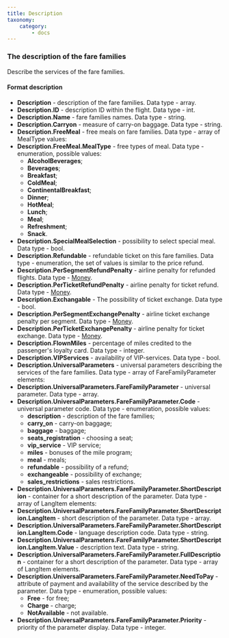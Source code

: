 ```yaml
---
title: Description
taxonomy:
    category:
        - docs
---
```


### The description of the fare families

Describe the services of the fare families.

#### Format description 

-   **Description** - description of the fare families. Data type - array.
-   **Description.ID** - description ID within the flight. Data type - int.
-   **Description.Name** - fare families names. Data type - string.
-   **Description.Carryon** - measure of carry-on baggage. Data type - string.
-   **Description.FreeMeal** - free meals on fare families. Data type - array of MealType values:
-   **Description.FreeMeal.MealType** - free types of meal. Data type - enumeration, possible values:
	- **AlcoholBeverages**;
	- **Beverages**;
	- **Breakfast**;
	- **ColdMeal**;
	- **ContinentalBreakfast**;
	- **Dinner**;
	- **HotMeal**;
	- **Lunch**;
	- **Meal**;
	- **Refreshment**;
	- **Snack**.
-   **Description.SpecialMealSelection** - possibility to select special meal. Data type - bool.
-   **Description.Refundable** - refundable ticket on this fare families. Data type - enumeration, the set of values is similar to the price refund.
-   **Description.PerSegmentRefundPenalty** - airline penalty for refunded flights. Data type - [Money](/avia/common/money).
-   **Description.PerTicketRefundPenalty** - airline penalty for ticket refund. Data type - [Money](/avia/common/money).
-   **Description.Exchangable** - The possibility of ticket exchange. Data type - bool.
-   **Description.PerSegmentExchangePenalty** - airline ticket exchange penalty per segment. Data type - [Money](/avia/common/money).
-   **Description.PerTicketExchangePenalty** - airline penalty for ticket exchange. Data type - [Money](/avia/common/money).
-   **Description.FlownMiles** - percentage of miles credited to the passenger's loyalty card. Data type - integer.
-   **Description.VIPServices** - availability of VIP-services. Data type - bool.
-   **Description.UniversalParameters** - universal parameters describing the services of the fare families. Data type - array of FareFamilyParameter elements:
-   **Description.UniversalParameters.FareFamilyParameter** - universal parameter. Data type - array.
-   **Description.UniversalParameters.FareFamilyParameter.Code** - universal parameter code. Data type - enumeration, possible values:
    - **description** - description of the fare families;
	- **carry_on** - carry-on baggage;
	- **baggage** - baggage;
	- **seats_registration** - choosing a seat;
	- **vip_service** - VIP service;
	- **miles** - bonuses of the mile program;
	- **meal** - meals;
	- **refundable** - possibility of a refund;
	- **exchangeable** - possibility of exchange;
	- **sales_restrictions** - sales restrictions.
- **Description.UniversalParameters.FareFamilyParameter.ShortDescription** - container for a short description of the parameter. Data type - array of LangItem elements:
- **Description.UniversalParameters.FareFamilyParameter.ShortDescription.LangItem** - short description of the parameter. Data type - array.
- **Description.UniversalParameters.FareFamilyParameter.ShortDescription.LangItem.Code** - language description code. Data type - string.
- **Description.UniversalParameters.FareFamilyParameter.ShortDescription.LangItem.Value** - description text. Data type - string.
- **Description.UniversalParameters.FareFamilyParameter.FullDescription** - container for a short description of the parameter. Data type - array of LangItem elements.
- **Description.UniversalParameters.FareFamilyParameter.NeedToPay** - attribute of payment and availability of the service described by the parameter. Data type - enumeration, possible values:
	- **Free** - for free;
	- **Charge** - charge;
	- **NotAvailable** - not available.
-   **Description.UniversalParameters.FareFamilyParameter.Priority** -  priority of the parameter display. Data type - integer.